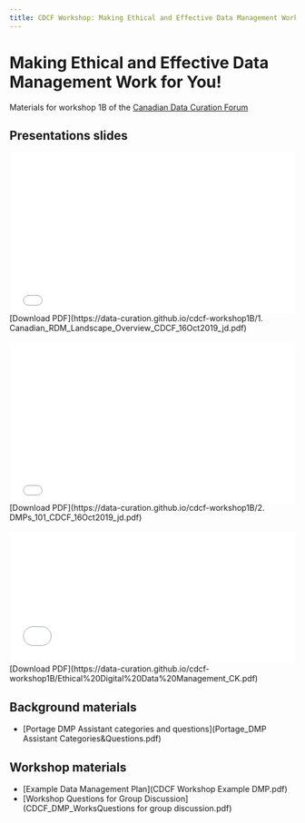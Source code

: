 ```yaml
---
title: CDCF Workshop: Making Ethical and Effective Data Management Work for You!
---
```

# Making Ethical and Effective Data Management Work for You!
Materials for workshop 1B of the [Canadian Data Curation Forum](https://data-curation.github.io/)

## Presentations slides
<div style="position:relative;padding-top:56.25%;">
<iframe src="//docs.google.com/viewer?url=https://data-curation.github.io/cdcf-workshop1B/1. Canadian_RDM_Landscape_Overview_CDCF_16Oct2019_jd.pdf?dl=0&hl=en_US&embedded=true" class="gde-frame" style="position:absolute;top:0;left:0;width:100%;height:100%;border:none;" scrolling="no"></iframe>
</div>
[Download PDF](https://data-curation.github.io/cdcf-workshop1B/1. Canadian_RDM_Landscape_Overview_CDCF_16Oct2019_jd.pdf)

<br>
<br>

<div style="position:relative;padding-top:56.25%;">
<iframe src="//docs.google.com/viewer?url=https://data-curation.github.io/cdcf-workshop1B/2. DMPs_101_CDCF_16Oct2019_jd.pdf?dl=0&hl=en_US&embedded=true" class="gde-frame" style="position:absolute;top:0;left:0;width:100%;height:100%;border:none;" scrolling="no"></iframe>
</div>
[Download PDF](https://data-curation.github.io/cdcf-workshop1B/2. DMPs_101_CDCF_16Oct2019_jd.pdf)

<br>
<br>

<div style="position:relative;padding-top:46.25%;">
<iframe src="//docs.google.com/viewer?url=https://data-curation.github.io/cdcf-workshop1B/Ethical%20Digital%20Data%20Management_CK.pdf?dl=0&hl=en_US&embedded=true" class="gde-frame" style="position:absolute;top:0;left:0;width:100%;height:100%;border:none;" scrolling="no"></iframe>
</div>
[Download PDF](https://data-curation.github.io/cdcf-workshop1B/Ethical%20Digital%20Data%20Management_CK.pdf)

## Background materials
- [Portage DMP Assistant categories and questions](Portage_DMP Assistant Categories&Questions.pdf)

## Workshop materials
- [Example Data Management Plan](CDCF Workshop Example DMP.pdf)
- [Workshop Questions for Group Discussion](CDCF_DMP_WorksQuestions for group discussion.pdf)
